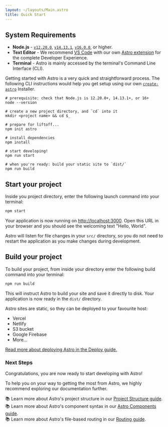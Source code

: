 ```yaml
---
layout: ~/layouts/Main.astro
title: Quick Start
---
```


## System Requirements

- **Node.js** - [`v12.20.0`](https://nodejs.org/en/download/releases/), [`v14.13.1`](https://nodejs.org/en/download/), [`v16.0.0`](https://nodejs.org/en/download/current/), or higher.
- **Text Editor** - We recommend [VS Code](https://code.visualstudio.com/) with our own [Astro extension](https://marketplace.visualstudio.com/items?itemName=astro-build.astro-vscode) for the complete Developer Experience.
- **Terminal** - Astro is mainly accessed by the terminal's Command Line Interface (CLI).

Getting started with Astro is a very quick and straightforward process. The following CLI instructions would help you get setup using our own [`create-astro`](https://github.com/snowpackjs/astro/tree/main/packages/create-astro) Installer.

```shell
# prerequisite: check that Node.js is 12.20.0+, 14.13.1+, or 16+
node --version

# create a new project directory, and `cd` into it
mkdir <project name> && cd $_

# prepare for liftoff...
npm init astro

# install dependencies
npm install

# start developing!
npm run start

# when you're ready: build your static site to `dist/`
npm run build
```

## Start your project

Inside you project directory, enter the following launch command into your terminal:

```bash
npm start
```

Your application is now running on [http://localhost:3000](http://localhost:3000). Open this URL in your browser and you should see the welcoming text "Hello, World".

Astro will listen for file changes in your `src/` directory, so you do not need to restart the application as you make changes during development.

## Build your project

To build your project, from inside your directory enter the following build command into your terminal:

```bash
npm run build
```

This will instruct Astro to build your site and save it directly to disk. Your application is now ready in the `dist/` directory.

Astro sites are static, so they can be deployed to your favourite host:

- Vercel
- Netlify
- S3 bucket
- Google Firebase
- More...

[Read more about deploying Astro in the Deploy guide.](/guides/deploy)

### Next Steps

Congratulations, you are now ready to start developing with Astro!

To help you on your way to getting the most from Astro, we highly recommend exploring our documentation further.

📚 Learn more about Astro's project structure in our [Project Structure guide](/core-concepts/project-structure).  
📚 Learn more about Astro's component syntax in our [Astro Components guide](/core-concepts/astro-components).  
📚 Learn more about Astro's file-based routing in our [Routing guide](core-concepts/astro-pages).